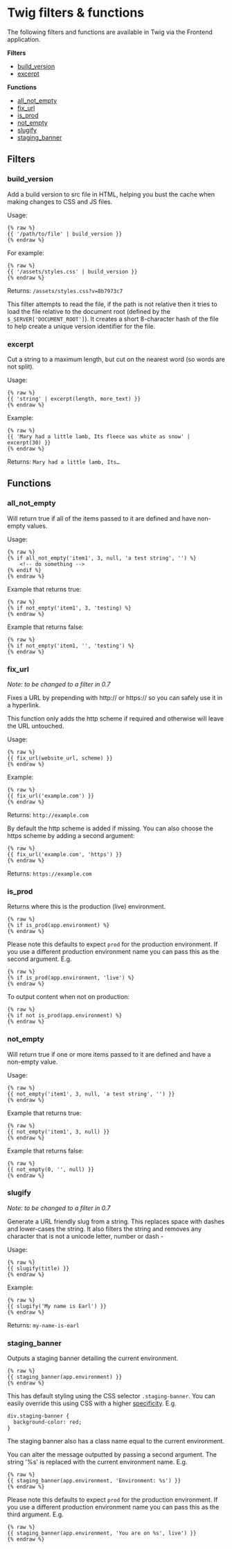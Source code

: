 # Twig filters & functions

The following filters and functions are available in Twig via the Frontend application.

**Filters**
* [build_version](#build_version)
* [excerpt](#excerpt)

**Functions**
* [all_not_empty](#all_not_empty)
* [fix_url](#fix_url)
* [is_prod](#is_prod)
* [not_empty](#not_empty)
* [slugify](#slugify)
* [staging_banner](#staging_banner)

## Filters

### build_version

Add a build version to src file in HTML, helping you bust the cache when making changes to CSS and JS files. 

Usage:

```
{% raw %}
{{ '/path/to/file' | build_version }}
{% endraw %}
```

For example:

```
{% raw %}
{{ '/assets/styles.css' | build_version }}
{% endraw %}
```

Returns: `/assets/styles.css?v=8b7973c7`

This filter attempts to read the file, if the path is not relative then it tries to load the file relative to the 
document root (defined by the `$_SERVER['DOCUMENT_ROOT']`). It creates a short 8-character hash of the file to help 
create a unique version identifier for the file.

### excerpt

Cut a string to a maximum length, but cut on the nearest word (so words are not split).

Usage:
``` 
{% raw %}
{{ 'string' | excerpt(length, more_text) }}
{% endraw %}
``` 

Example:
``` 
{% raw %}
{{ 'Mary had a little lamb, Its fleece was white as snow' | excerpt(30) }}
{% endraw %}
``` 

Returns: `Mary had a little lamb, Its…`

## Functions

### all_not_empty

Will return true if all of the items passed to it are defined and have non-empty values.

Usage:

```
{% raw %}
{% if all_not_empty('item1', 3, null, 'a test string', '') %}
    <!-- do something -->
{% endif %}
{% endraw %}
```

Example that returns true:
```
{% raw %}
{% if not_empty('item1', 3, 'testing) %}
{% endraw %}
```

Example that returns false:
```
{% raw %}
{% if not_empty('item1, '', 'testing') %}
{% endraw %}
```
     
### fix_url

_Note: to be changed to a filter in 0.7_

Fixes a URL by prepending with http:// or https:// so you can safely use it in a hyperlink. 

This function only adds the http scheme if required and otherwise will leave the URL untouched.

Usage:

```
{% raw %}
{{ fix_url(website_url, scheme) }}
{% endraw %}
```

Example:
```
{% raw %}
{{ fix_url('example.com') }}
{% endraw %}
```

Returns: `http://example.com`

By default the http scheme is added if missing. You can also choose the https scheme by adding a second argument:

```
{% raw %}
{{ fix_url('example.com', 'https') }}
{% endraw %}
```

Returns: `https://example.com`

### is_prod

Returns where this is the production (live) environment. 
 
```
{% raw %}
{% if is_prod(app.environment) %}
{% endraw %}
```

Please note this defaults to expect `prod`  for the production environment. If you use a different production environment 
name you can pass this as the second argument. E.g. 

```
{% raw %}
{% if is_prod(app.environment, 'live') %}
{% endraw %}
```

To output content when not on production:

```
{% raw %}
{% if not is_prod(app.environment) %}
{% endraw %}
```

### not_empty

Will return true if one or more items passed to it are defined and have a non-empty value.

Usage:

```
{% raw %}
{{ not_empty('item1', 3, null, 'a test string', '') }}
{% endraw %}
```

Example that returns true:

```
{% raw %}
{{ not_empty('item1', 3, null) }}
{% endraw %}
```

Example that returns false:

```
{% raw %}
{{ not_empty(0, '', null) }}
{% endraw %}
```

### slugify

_Note: to be changed to a filter in 0.7_

Generate a URL friendly slug from a string. This replaces space with dashes and lower-cases the string. It also filters 
the string and removes any character that is not a unicode letter, number or dash -

Usage:

```
{% raw %}
{{ slugify(title) }}
{% endraw %}
```

Example:

```
{% raw %}
{{ slugify('My name is Earl') }}
{% endraw %}
```

Returns: `my-name-is-earl`

### staging_banner

Outputs a staging banner detailing the current environment. 

```
{% raw %}
{{ staging_banner(app.environment) }}
{% endraw %}
```

This has default styling using the CSS selector `.staging-banner`. You can easily 
override this using CSS with a higher [specificity](https://specifishity.com/). E.g.
  
```
div.staging-banner {
  background-color: red;
}
```

The staging banner also has a class name equal to the current environment.

You can alter the message outputted by passing a second argument. The string '%s' is replaced with the current environment 
name. E.g.

```
{% raw %}
{{ staging_banner(app.environment, 'Environment: %s') }}
{% endraw %}
```

Please note this defaults to expect `prod`  for the production environment. If you use a different production environment 
name you can pass this as the third argument. E.g. 

```
{% raw %}
{{ staging_banner(app.environment, 'You are on %s', live') }}
{% endraw %}
```
